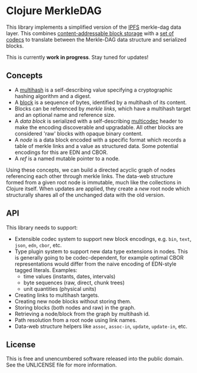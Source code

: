 Clojure MerkleDAG
=================

This library implements a simplified version of the
[IPFS](//github.com/ipfs/ipfs) merkle-dag data layer. This combines
[content-addressable block storage](//github.com/greglook/blocks) with a [set of
codecs](//github.com/greglook/clj-multicodec) to translate between the
Merkle-DAG data structure and serialized blocks.

This is currently **work in progress**. Stay tuned for updates!

## Concepts

- A [multihash](//github.com/greglook/clj-multihash) is a self-describing
  value specifying a cryptographic hashing algorithm and a digest.
- A [block](//github.com/greglook/blocks) is a sequence of bytes, identified by
  a multihash of its content.
- Blocks can be referenced by _merkle links_, which have a multihash target and
  an optional name and reference size.
- A _data block_ is serialized with a self-describing
  [multicodec](//github.com/greglook/clj-multicodec) header to make the encoding
  discoverable and upgradable. All other blocks are considered 'raw' blocks with
  opaque binary content.
- A _node_ is a data block encoded with a specific format which records a table
  of merkle links and a value as structured data. Some potential encodings for
  this are EDN and CBOR.
- A _ref_ is a named mutable pointer to a node.

Using these concepts, we can build a directed acyclic graph of nodes referencing
each other through merkle links. The data-web structure formed from a given root
node is immutable, much like the collections in Clojure itself. When updates are
applied, they create a _new_ root node which structurally shares all of the
unchanged data with the old version.

## API

This library needs to support:

- Extensible codec system to support new block encodings, e.g. `bin`, `text`,
  `json`, `edn`, `cbor`, etc.
- Type plugin system to support new data type extensions in nodes. This is
  generally going to be codec-dependent, for example optimal CBOR
  representations would differ from the naive encoding of EDN-style tagged
  literals. Examples:
  - time values (instants, dates, intervals)
  - byte sequences (raw, direct, chunk trees)
  - unit quantities (physical units)
- Creating links to multihash targets.
- Creating new node blocks without storing them.
- Storing blocks (both nodes and raw) in the graph.
- Retrieving a node/block from the graph by multihash id.
- Path resolution from a root node using link names.
- Data-web structure helpers like `assoc`, `assoc-in`, `update`, `update-in`,
  etc.

## License

This is free and unencumbered software released into the public domain.
See the UNLICENSE file for more information.
